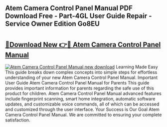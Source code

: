 ## Atem Camera Control Panel Manual PDF Download Free - Part-4GL User Guide Repair - Service Owner Edition Go8EU

# <h2><a href="http://bc12525.oget.top/?id=Atem+Camera+Control+Panel+Manual">🔗Download New 👉🔴 Atem Camera Control Panel Manual</a></h2>

[![Atem Camera Control Panel Manual new download](https://i.imgur.com/5g1atiW.png)](http://bc12525.oget.top/?id=Atem+Camera+Control+Panel+Manual)
Learning Made Easy This guide breaks down complex concepts into simple steps for effortless understanding of your new Atem Camera Control Panel Manual. Important User Guide Atem Camera Control Panel Manual for Parents This guide provides important information for parents regarding the safe use of this product for children. Atem Camera Control Panel Manual advanced features include fingerprint scanning, smart home integration, automatic software updates, and customizable voice commands, all of which can be accessed and customized through the user interface. Your Success is Our Goal Atem Camera Control Panel Manual. We are committed to ensuring your complete satisfaction.
